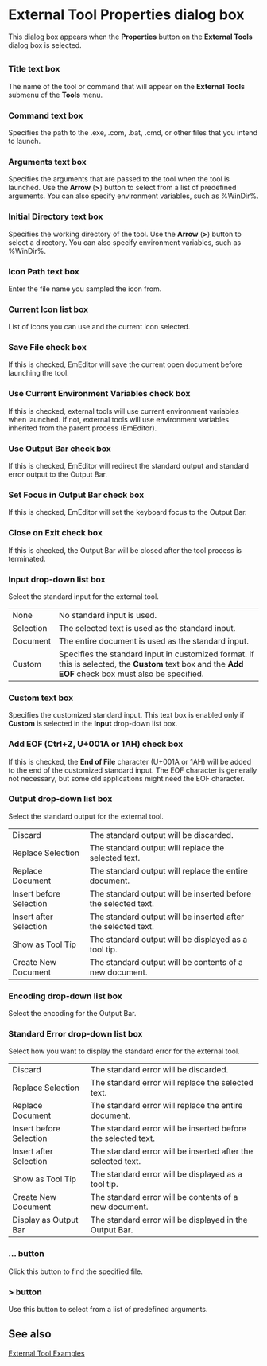 # External Tool Properties dialog box

This dialog box appears when the
**Properties** button on the **External Tools** dialog box is selected.

## 

### Title text box

The name of the tool or command that will appear on the **External Tools**
submenu of the **Tools** menu.

### Command text box

Specifies the path to the .exe, .com, .bat, .cmd, or other files that you
intend to launch.

### Arguments text box

Specifies the arguments that are passed to the tool when the tool is
launched. Use the **Arrow** (**>**) button to select from a
list of predefined arguments. You can also specify environment variables, such as
%WinDir%.

### Initial Directory text box

Specifies the working directory of the tool. Use the
**Arrow** (**>**) button to select a directory. You
can also specify environment variables, such as %WinDir%.

### Icon Path text box

Enter the file name you sampled the icon from.

### Current Icon list box

List of icons you can use and the current icon selected.

### Save File check box

If this is checked, EmEditor will save the current open document before
launching the tool.

### Use Current Environment Variables check box

If this is checked, external tools will use current environment variables when launched. If not, external tools will use environment variables inherited from the parent process (EmEditor).

### Use Output Bar check box

If this is checked, EmEditor will redirect the standard output and standard error output to the Output Bar.

### Set Focus in Output Bar check box

If this is checked, EmEditor will set the keyboard focus to the Output Bar.

### Close on Exit check box

If this is checked, the Output Bar will be closed after the tool process is terminated.

### Input drop-down list box

Select the standard input for the external tool.

|     |     |
| --- | --- |
| None | No standard input is used. |
| Selection | The selected text is used as the standard input. |
| Document | The entire document is used as the standard input. |
| Custom | Specifies the standard input in customized format. If this is selected, the **Custom** text box and the **Add EOF** check box must also be specified. |

### Custom text box

Specifies the customized standard input. This text box is enabled only if **Custom** is selected in the **Input** drop-down list box.

### Add EOF (Ctrl+Z, U+001A or 1AH) check box

If this is checked, the **End of File** character (U+001A or 1AH) will be added to the end of the customized standard input. The EOF character is generally not necessary, but some old applications might need the EOF character.

### Output drop-down list box

Select the standard output for the external tool.

|     |     |
| --- | --- |
| Discard | The standard output will be discarded. |
| Replace Selection | The standard output will replace the selected text. |
| Replace Document | The standard output will replace the entire document. |
| Insert before Selection | The standard output will be inserted before the selected text. |
| Insert after Selection | The standard output will be inserted after the selected text. |
| Show as Tool Tip | The standard output will be displayed as a tool tip. |
| Create New Document | The standard output will be contents of a new document. |

### Encoding drop-down list box

Select the encoding for the Output Bar.

### Standard Error drop-down list box

Select how you want to display the standard error for the external tool.

|     |     |
| --- | --- |
| Discard | The standard error will be discarded. |
| Replace Selection | The standard error will replace the selected text. |
| Replace Document | The standard error will replace the entire document. |
| Insert before Selection | The standard error will be inserted before the selected text. |
| Insert after Selection | The standard error will be inserted after the selected text. |
| Show as Tool Tip | The standard error will be displayed as a tool tip. |
| Create New Document | The standard error will be contents of a new document. |
| Display as Output Bar | The standard error will be displayed in the Output Bar. |

### ... button

Click this button to find the specified file.

### \> button

Use this button to select from a list of predefined arguments.

## See also

[External Tool Examples](../../../howto/customize/tools_external)

